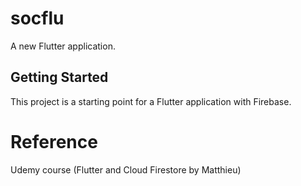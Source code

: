 # socflu

A new Flutter application.

## Getting Started

This project is a starting point for a Flutter application with Firebase.

# Reference
Udemy course (Flutter and Cloud Firestore by Matthieu)
